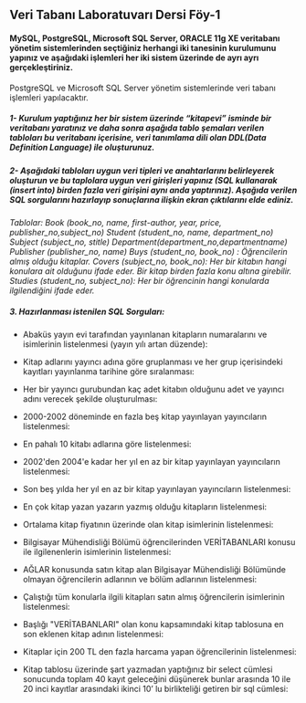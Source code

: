 ## Veri Tabanı Laboratuvarı Dersi Föy-1

#### MySQL, PostgreSQL, Microsoft SQL Server, ORACLE 11g XE veritabanı yönetim sistemlerinden seçtiğiniz herhangi iki tanesinin kurulumunu yapınız ve aşağıdaki işlemleri her iki sistem üzerinde de ayrı ayrı gerçekleştiriniz. 
PostgreSQL ve Microsoft SQL Server yönetim sistemlerinde veri tabanı işlemleri yapılacaktır.

##### 1- Kurulum yaptığınız her bir sistem üzerinde “kitapevi” isminde bir veritabanı yaratınız ve daha sonra aşağıda tablo şemaları verilen tabloları bu veritabanı içerisine, veri tanımlama dili olan DDL(Data Definition Language) ile oluşturunuz. 

##### 2- Aşağıdaki tabloları uygun veri tipleri ve anahtarlarını belirleyerek oluşturun ve bu taplolara uygun veri girişleri yapınız (SQL kullanarak (insert into) birden fazla veri girişini aynı anda yaptırınız). Aşağıda verilen SQL sorgularını hazırlayıp sonuçlarına ilişkin ekran çıktılarını elde ediniz. 
_Tablolar:_
 _Book (book_no, name, first-author, year, price, publisher_no,subject_no)_
 _Student (student_no, name, department_no)_
 _Subject (subject_no, stitle)_
 _Department(department_no,departmentname)_
 _Publisher (publisher_no, name)_
 _Buys (student_no, book_no) : Öğrencilerin almış olduğu kitaplar._
 _Covers (subject_no, book_no): Her bir kitabın hangi konulara ait olduğunu ifade eder. Bir kitap birden fazla konu altına girebilir._
 _Studies (student_no, subject_no): Her bir öğrencinin hangi konularda ilgilendiğini ifade eder._

##### 3.	Hazırlanması istenilen SQL Sorguları:

* Abaküs yayın evi tarafından yayınlanan kitapların numaralarını ve isimlerinin listelenmesi (yayın yılı artan düzende):

* Kitap adlarını yayıncı adına göre gruplanması ve her grup içerisindeki kayıtları yayınlanma tarihine göre sıralanması:

* Her bir yayıncı gurubundan kaç adet kitabın olduğunu adet ve yayıncı adını verecek şekilde oluşturulması:

*	2000-2002 döneminde en fazla beş kitap yayınlayan yayıncıların listelenmesi:

* En pahalı 10 kitabı adlarına göre listelenmesi:

*	2002'den 2004'e kadar her yıl en az bir kitap yayınlayan yayıncıların listelenmesi:

*	Son beş yılda her yıl en az bir kitap yayınlayan yayıncıların listelenmesi:

*	En çok kitap yazan yazarın yazmış olduğu kitapların listelenmesi:

*	Ortalama kitap fiyatının üzerinde olan kitap isimlerinin listelenmesi:

*	Bilgisayar Mühendisliği Bölümü öğrencilerinden VERİTABANLARI konusu ile ilgilenenlerin isimlerinin listelenmesi:

*	AĞLAR konusunda satın kitap alan Bilgisayar Mühendisliği Bölümünde olmayan öğrencilerin adlarının ve bölüm adlarının listelenmesi:

*	Çalıştığı tüm konularla ilgili kitapları satın almış öğrencilerin isimlerinin listelenmesi:

*	Başlığı "VERİTABANLARI" olan konu kapsamındaki kitap tablosuna en son eklenen kitap adının listelenmesi:

*	Kitaplar için 200 TL den fazla harcama yapan öğrencilerinin listelenmesi:

* Kitap tablosu üzerinde şart yazmadan yaptığınız bir select cümlesi sonucunda toplam 40 kayıt geleceğini düşünerek bunlar arasında 10 ile 20 inci kayıtlar arasındaki ikinci 10’ lu birlikteliği getiren bir sql cümlesi:

